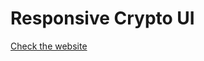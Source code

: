 # Responsive Crypto UI
 
[Check the website](https://jesugarcia.github.io/Responsive-CryptoWeb-UI/)
